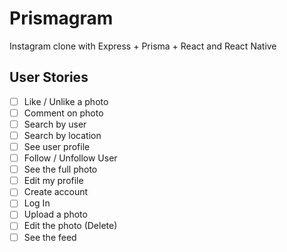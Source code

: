 # Prismagram

Instagram clone with Express + Prisma + React and React Native

## User Stories

- [ ] Like / Unlike a photo
- [ ] Comment on photo
- [ ] Search by user
- [ ] Search by location
- [ ] See user profile
- [ ] Follow / Unfollow User
- [ ] See the full photo
- [ ] Edit my profile
- [ ] Create account
- [ ] Log In
- [ ] Upload a photo
- [ ] Edit the photo (Delete)
- [ ] See the feed
